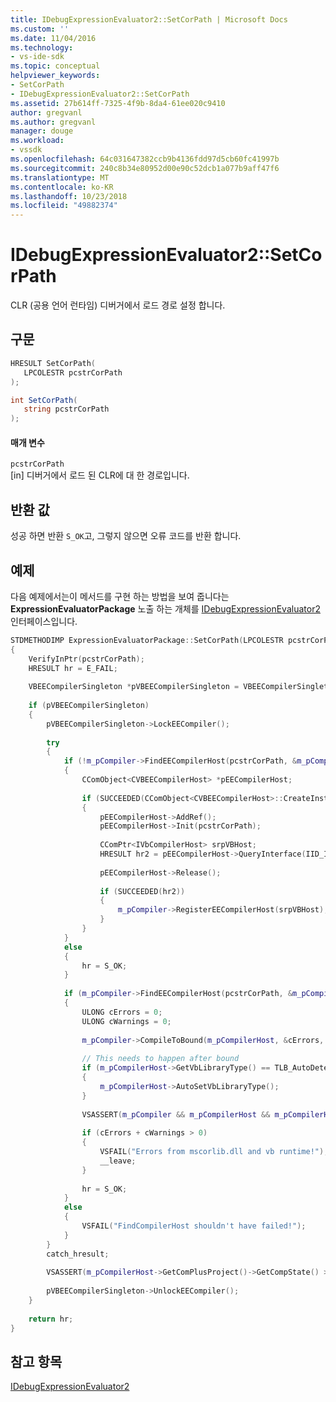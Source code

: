 ```yaml
---
title: IDebugExpressionEvaluator2::SetCorPath | Microsoft Docs
ms.custom: ''
ms.date: 11/04/2016
ms.technology:
- vs-ide-sdk
ms.topic: conceptual
helpviewer_keywords:
- SetCorPath
- IDebugExpressionEvaluator2::SetCorPath
ms.assetid: 27b614ff-7325-4f9b-8da4-61ee020c9410
author: gregvanl
ms.author: gregvanl
manager: douge
ms.workload:
- vssdk
ms.openlocfilehash: 64c031647382ccb9b4136fdd97d5cb60fc41997b
ms.sourcegitcommit: 240c8b34e80952d00e90c52dcb1a077b9aff47f6
ms.translationtype: MT
ms.contentlocale: ko-KR
ms.lasthandoff: 10/23/2018
ms.locfileid: "49882374"
---
```

# <a name="idebugexpressionevaluator2setcorpath"></a>IDebugExpressionEvaluator2::SetCorPath
CLR (공용 언어 런타임) 디버거에서 로드 경로 설정 합니다.  
  
## <a name="syntax"></a>구문  
  
```cpp  
HRESULT SetCorPath(  
   LPCOLESTR pcstrCorPath  
);  
```  
  
```csharp  
int SetCorPath(  
   string pcstrCorPath  
);  
```  
  
#### <a name="parameters"></a>매개 변수  
 `pcstrCorPath`  
 [in] 디버거에서 로드 된 CLR에 대 한 경로입니다.  
  
## <a name="return-value"></a>반환 값  
 성공 하면 반환 `S_OK`고, 그렇지 않으면 오류 코드를 반환 합니다.  
  
## <a name="example"></a>예제  
 다음 예제에서는이 메서드를 구현 하는 방법을 보여 줍니다는 **ExpressionEvaluatorPackage** 노출 하는 개체를 [IDebugExpressionEvaluator2](../../../extensibility/debugger/reference/idebugexpressionevaluator2.md) 인터페이스입니다.  
  
```cpp  
STDMETHODIMP ExpressionEvaluatorPackage::SetCorPath(LPCOLESTR pcstrCorPath)  
{  
    VerifyInPtr(pcstrCorPath);  
    HRESULT hr = E_FAIL;  
  
    VBEECompilerSingleton *pVBEECompilerSingleton = VBEECompilerSingleton::Instance();  
  
    if (pVBEECompilerSingleton)  
    {  
        pVBEECompilerSingleton->LockEECompiler();  
  
        try  
        {  
            if (!m_pCompiler->FindEECompilerHost(pcstrCorPath, &m_pCompilerHost))  
            {  
                CComObject<CVBEECompilerHost> *pEECompilerHost;  
  
                if (SUCCEEDED(CComObject<CVBEECompilerHost>::CreateInstance(&pEECompilerHost)))  
                {  
                    pEECompilerHost->AddRef();  
                    pEECompilerHost->Init(pcstrCorPath);  
  
                    CComPtr<IVbCompilerHost> srpVBHost;  
                    HRESULT hr2 = pEECompilerHost->QueryInterface(IID_IVbCompilerHost, (void **)&srpVBHost);  
  
                    pEECompilerHost->Release();  
  
                    if (SUCCEEDED(hr2))  
                    {  
                        m_pCompiler->RegisterEECompilerHost(srpVBHost);  
                    }  
                }  
            }  
            else  
            {  
                hr = S_OK;  
            }  
  
            if (m_pCompiler->FindEECompilerHost(pcstrCorPath, &m_pCompilerHost))  
            {  
                ULONG cErrors = 0;  
                ULONG cWarnings = 0;  
  
                m_pCompiler->CompileToBound(m_pCompilerHost, &cErrors, &cWarnings, NULL);  
  
                // This needs to happen after bound  
                if (m_pCompilerHost->GetVbLibraryType() == TLB_AutoDetect)  
                {  
                    m_pCompilerHost->AutoSetVbLibraryType();  
                }  
  
                VSASSERT(m_pCompiler && m_pCompilerHost && m_pCompilerHost->GetIntrinsicSymbol(t_i4) != NULL, "Invalid state");  
  
                if (cErrors + cWarnings > 0)  
                {  
                    VSFAIL("Errors from mscorlib.dll and vb runtime!");                 
                    __leave;  
                }  
  
                hr = S_OK;  
            }  
            else  
            {  
                VSFAIL("FindCompilerHost shouldn't have failed!");  
            }  
        }  
        catch_hresult;  
  
        VSASSERT(m_pCompilerHost->GetComPlusProject()->GetCompState() >= CS_Bound, "Debugger mscorlib not in bound state");  
  
        pVBEECompilerSingleton->UnlockEECompiler();  
    }  
  
    return hr;  
}  
```  
  
## <a name="see-also"></a>참고 항목  
 [IDebugExpressionEvaluator2](../../../extensibility/debugger/reference/idebugexpressionevaluator2.md)